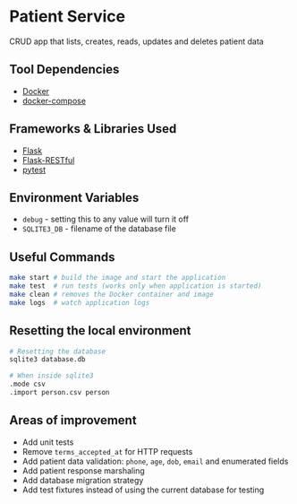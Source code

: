 # Patient Service

CRUD app that lists, creates, reads, updates and deletes patient data

## Tool Dependencies

- [Docker](https://www.docker.com/)
- [docker-compose](https://docs.docker.com/compose/)

## Frameworks & Libraries Used

- [Flask](http://flask.pocoo.org/)
- [Flask-RESTful](https://flask-restful.readthedocs.io/en/latest/)
- [pytest](https://docs.pytest.org/en/latest/)

## Environment Variables

- `debug` - setting this to any value will turn it off
- `SQLITE3_DB` - filename of the database file

## Useful Commands

```sh
make start # build the image and start the application
make test  # run tests (works only when application is started)
make clean # removes the Docker container and image
make logs  # watch application logs
```

## Resetting the local environment

```sh
# Resetting the database
sqlite3 database.db

# When inside sqlite3
.mode csv
.import person.csv person
```

## Areas of improvement

- Add unit tests
- Remove `terms_accepted_at` for HTTP requests
- Add patient data validation: `phone`, `age`, `dob`, `email` and enumerated fields
- Add patient response marshaling
- Add database migration strategy
- Add test fixtures instead of using the current database for testing

